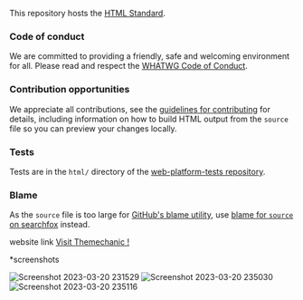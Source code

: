This repository hosts the [HTML Standard](https://html.spec.whatwg.org/).

### Code of conduct

We are committed to providing a friendly, safe and welcoming environment for all. Please read and respect the [WHATWG Code of Conduct](https://whatwg.org/code-of-conduct).

### Contribution opportunities

We appreciate all contributions, see the [guidelines for contributing](CONTRIBUTING.md) for details, including information on how to build HTML output from the `source` file so you can preview your changes locally.

### Tests

Tests are in the `html/` directory of the [web-platform-tests repository](https://github.com/web-platform-tests/wpt).

### Blame

As the `source` file is too large for [GitHub's blame utility](https://help.github.com/articles/tracing-changes-in-a-file/), use [blame for `source` on searchfox](https://searchfox.org/whatwg-html/source/source) instead.

website link
<a href="http://themechanic.unaux.com/home/">Visit Themechanic !</a>



*screenshots

![Screenshot 2023-03-20 231529](https://user-images.githubusercontent.com/124890353/227010531-34173836-81dc-44b8-befa-d326e385baf7.png)
![Screenshot 2023-03-20 235030](https://user-images.githubusercontent.com/124890353/227010541-8f30d4cd-71d4-4eb5-b20b-81c53e5bca29.png)
![Screenshot 2023-03-20 235116](https://user-images.githubusercontent.com/124890353/227010551-8da2724b-9213-48db-84f9-dbf7cee925a3.png)
